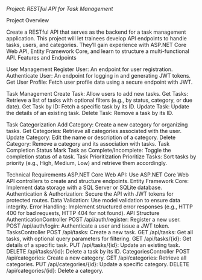 ﻿*Project: RESTful API for Task Management*

Project Overview

Create a RESTful API that serves as the backend for a task management application. This project will let trainees develop API endpoints to handle tasks, users, and categories. They’ll gain experience with ASP.NET Core Web API, Entity Framework Core, and learn to structure a multi-functional API.
Features and Endpoints

User Management
Register User: An endpoint for user registration.
Authenticate User: An endpoint for logging in and generating JWT tokens.
Get User Profile: Fetch user profile data using a secure endpoint with JWT.

Task Management
Create Task: Allow users to add new tasks.
Get Tasks: Retrieve a list of tasks with optional filters (e.g., by status, category, or due date).
Get Task by ID: Fetch a specific task by its ID.
Update Task: Update the details of an existing task.
Delete Task: Remove a task by its ID.

Task Categorization
Add Category: Create a new category for organizing tasks.
Get Categories: Retrieve all categories associated with the user.
Update Category: Edit the name or description of a category.
Delete Category: Remove a category and its association with tasks.
Task Completion Status
Mark Task as Complete/Incomplete: Toggle the completion status of a task.
Task Prioritization
Prioritize Tasks: Sort tasks by priority (e.g., High, Medium, Low) and retrieve them accordingly.

Technical Requirements
ASP.NET Core Web API: Use ASP.NET Core Web API controllers to create and structure endpoints.
Entity Framework Core: Implement data storage with a SQL Server or SQLite database.
Authentication & Authorization: Secure the API with JWT tokens for protected routes.
Data Validation: Use model validation to ensure data integrity.
Error Handling: Implement structured error responses (e.g., HTTP 400 for bad requests, HTTP 404 for not found).
API Structure
AuthenticationController
POST /api/auth/register: Register a new user.
POST /api/auth/login: Authenticate a user and issue a JWT token.
TasksController
POST /api/tasks: Create a new task.
GET /api/tasks: Get all tasks, with optional query parameters for filtering.
GET /api/tasks/{id}: Get details of a specific task.
PUT /api/tasks/{id}: Update an existing task.
DELETE /api/tasks/{id}: Delete a task by its ID.
CategoriesController
POST /api/categories: Create a new category.
GET /api/categories: Retrieve all categories.
PUT /api/categories/{id}: Update a specific category.
DELETE /api/categories/{id}: Delete a category.